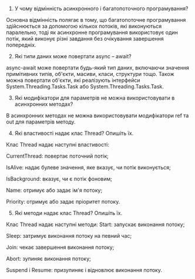 1. У чому відмінність асинхронного і багатопоточного програмування?

Основна відмінність полягає в тому, що багатопоточне програмування здійснюється за допомогою кількох потоків, які виконуються паралельно, тоді як асинхронне програмування використовує один потік, який виконує різні завдання без очікування завершення попередніх.

2. Які типи даних може повертати async – await?

async-await може повертати будь-який тип даних, включаючи значення примітивних типів, об'єкти, масиви, класи, структури тощо. Також можна повертати об'єкти, які реалізують інтерфейси System.Threading.Tasks.Task або System.Threading.Tasks.Task<TResult>.

3. Які модифікатори для параметрів не можна використовувати в асинхронних методах?

В асинхронних методах не можна використовувати модифікатори ref та out для параметрів методу.

4. Які властивості надає клас Thread? Опишіть їх.

Клас Thread надає наступні властивості:

CurrentThread: повертає поточний потік; 
  
IsAlive:  надає булеве значення, яке вказує, чи потік виконується; 
  
IsBackground: вказує, чи є потік фоновим; 
  
Name: отримує або задає ім'я потоку; 
  
Priority: отримує або задає пріоритет потоку.
 
5. Які методи надає клас Thread? Опишіть їх.

Клас Thread надає наступні методи: 
Start: запускає виконання потоку; 
  
Sleep: затримує виконання потоку на певний час; 
  
Join: чекає завершення виконання потоку; 
  
Abort: зупиняє виконання потоку; 
  
Suspend і Resume: призупиняє і відновлює виконання потоку.
